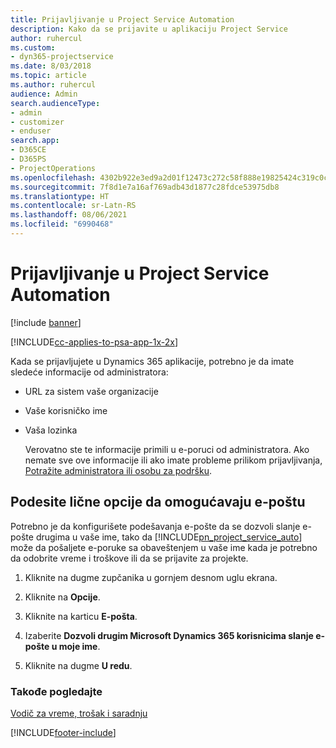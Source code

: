```yaml
---
title: Prijavljivanje u Project Service Automation
description: Kako da se prijavite u aplikaciju Project Service
author: ruhercul
ms.custom:
- dyn365-projectservice
ms.date: 8/03/2018
ms.topic: article
ms.author: ruhercul
audience: Admin
search.audienceType:
- admin
- customizer
- enduser
search.app:
- D365CE
- D365PS
- ProjectOperations
ms.openlocfilehash: 4302b922e3ed9a2d01f12473c272c58f888e19825424c319c0c49b80e79a8bea
ms.sourcegitcommit: 7f8d1e7a16af769adb43d1877c28fdce53975db8
ms.translationtype: HT
ms.contentlocale: sr-Latn-RS
ms.lasthandoff: 08/06/2021
ms.locfileid: "6990468"
---
```

# <a name="sign-in-to-project-service-automation"></a>Prijavljivanje u Project Service Automation

[!include [banner](../includes/psa-now-project-operations.md)]

[!INCLUDE[cc-applies-to-psa-app-1x-2x](../includes/cc-applies-to-psa-app-1x-2x.md)]

Kada se prijavljujete u Dynamics 365 aplikacije, potrebno je da imate sledeće informacije od administratora:  
  
- URL za sistem vaše organizacije  
  
- Vaše korisničko ime  
  
- Vaša lozinka  
  
  Verovatno ste te informacije primili u e-poruci od administratora. Ako nemate sve ove informacije ili ako imate probleme prilikom prijavljivanja, [Potražite administratora ili osobu za podršku](/dynamics365/customerengagement/on-premises/basics/find-administrator-support).  
  
## <a name="set-your-personal-options-to-allow-email"></a>Podesite lične opcije da omogućavaju e-poštu  
 Potrebno je da konfigurišete podešavanja e-pošte da se dozvoli slanje e-pošte drugima u vaše ime, tako da [!INCLUDE[pn_project_service_auto](../includes/pn-project-service-auto.md)] može da pošaljete e-poruke sa obaveštenjem u vaše ime kada je potrebno da odobrite vreme i troškove ili da se prijavite za projekte.  
  
1.  Kliknite na dugme zupčanika u gornjem desnom uglu ekrana.  
  
2.  Kliknite na **Opcije**.  
  
3.  Kliknite na karticu **E-pošta**.  
  
4.  Izaberite **Dozvoli drugim Microsoft Dynamics 365 korisnicima slanje e-pošte u moje ime**.  
  
5.  Kliknite na dugme **U redu**.  
  
### <a name="see-also"></a>Takođe pogledajte  
 [Vodič za vreme, trošak i saradnju](../psa/time-expense-collaboration-guide.md)


[!INCLUDE[footer-include](../includes/footer-banner.md)]